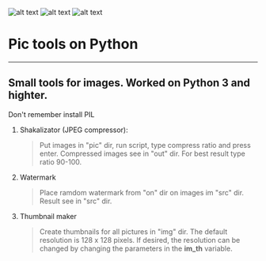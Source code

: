 ![alt text](https://img.shields.io/badge/version-python%203.7-blue) ![alt text](https://img.shields.io/badge/pip%20install-pillow-blue) ![alt text](https://img.shields.io/badge/status-worked-brightgreen) 

# Pic tools on Python
---------------------
## Small tools for images. Worked on Python 3 and highter.
Don't remember install PIL 

1. Shakalizator (JPEG compressor):
    > Put images in "pic" dir, run script, type compress ratio and press enter. Compressed images see in "out" dir.
    For best result type ratio 90-100.
    
        
 2. Watermark
    > Place ramdom watermark from "on" dir on images im "src" dir. Result see in "src" dir.
    
        
    
 3. Thumbnail maker
    > Create thumbnails for all pictures in "img" dir. The default resolution is 128 x 128 pixels. If desired, the resolution can be changed by changing the parameters in the **im_th** variable.

